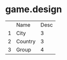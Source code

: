 # game.design

<table><tbody><tr><td>&nbsp;</td><td>Name</td><td>Desc</td></tr><tr><td>1</td><td>City</td><td>3</td></tr><tr><td>2</td><td>Country</td><td>3</td></tr><tr><td>3</td><td>Group</td><td>4</td></tr></tbody></table>
